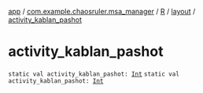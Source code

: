 [app](../../../index.md) / [com.example.chaosruler.msa_manager](../../index.md) / [R](../index.md) / [layout](index.md) / [activity_kablan_pashot](.)

# activity_kablan_pashot

`static val activity_kablan_pashot: `[`Int`](https://kotlinlang.org/api/latest/jvm/stdlib/kotlin/-int/index.html)
`static val activity_kablan_pashot: `[`Int`](https://kotlinlang.org/api/latest/jvm/stdlib/kotlin/-int/index.html)